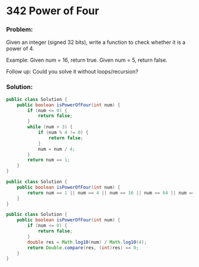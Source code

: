 # 342 Power of Four

### Problem:

Given an integer (signed 32 bits), write a function to check whether it is a power of 4.

Example:
Given num = 16, return true. Given num = 5, return false.

Follow up: Could you solve it without loops/recursion?

### Solution:

```java
public class Solution {
    public boolean isPowerOfFour(int num) {
        if (num <= 0) {
            return false;
        }
        while (num > 3) {
            if (num % 4 != 0) {
                return false;
            }
            num = num / 4;
        }
        return num == 1;
    }
}
```

```java
public class Solution {
    public boolean isPowerOfFour(int num) {
        return num == 1 || num == 4 || num == 16 || num == 64 || num == 256 || num == 1024 || num == 4096 || num == 16384 || num == 65536 || num == 262144 || num == 1048576 || num == 4194304 || num == 16777216 || num == 67108864 || num == 268435456 || num == 1073741824;
    }
}
```

```java
public class Solution {
    public boolean isPowerOfFour(int num) {
        if (num <= 0) {
            return false;
        }
        double res = Math.log10(num) / Math.log10(4);  
        return Double.compare(res, (int)res) == 0;
    }
}
```

